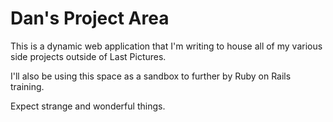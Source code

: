 # Dan's Project Area

This is a dynamic web application that I'm writing to house all of my various side projects outside of Last Pictures.

I'll also be using this space as a sandbox to further by Ruby on Rails training.

Expect strange and wonderful things.